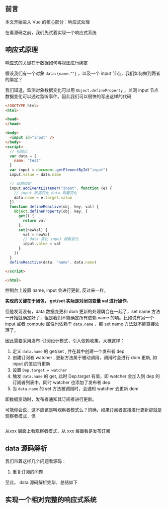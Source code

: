 ## 前言

本文开始进入 Vue 的核心部分：响应式处理

在看源码之前，我们先试着实现一个响应式系统

## 响应式原理

响应式的关键在于数据如何与视图进行绑定

假设我们有一个对象 `data:{name:""}` ，以及一个 input 节点，我们如何做到两者的绑定？

我们知道，监测对象数据变化可以用 `Object.defineProperty` ，监测 input 节点数据变化可以通过监听事件。因此我们可以很快的写出这样的代码
```html
<!DOCTYPE html>
<html>

<head>
</head>

<body>
  <input id="input" />
</body>
<script>
  // 初始化
  var data = {
    name: "test"
  }
  var input = document.getElementById("input")
  input.value = data.name

  // 双向绑定
  input.addEventListener("input", function (e) {
    // input 数据变化 data 跟着变化
    data.name = e.target.value
  })
  function defineReactive(obj, key, val) {
    Object.defineProperty(obj, key, {
      get() {
        return val
      },
      set(newVal) {
        val = newVal
        // data 变化 input 跟着变化
        input.value = val
      }
    })
  }
  defineReactive(data, "name", data.name)

</script>

</html>
```
控制台上设置 name, input 会进行更新, 反过来一样。

**实现的关键在于闭包， get/set 实际是对闭包变量 val 进行操作**。

但是发现没有，data 数据变更和 dom 更新的处理耦合在一起了，set name 方法一开始就确定好了，但是我们不能确定所有依赖 name 的项。比如说有另一个 input 或者 compute 属性也依赖于 `data.name` ，那 set name 方法就不能直接处理了。

因此需要采用发布-订阅设计模式，引入依赖收集，大概这样：

1. 定义 `data.name` 的 get/set , 并在其中创建一个发布者 dep
2. 创建订阅者 watcher , 更新方法属于被动调用，调用时会进行 dom 更新, 如 input 的值进行更新
3. 设置 `Dep.target = watcher`
4. 触发 `data.name` 的 get, 此时 Dep.target 有值，即 watcher 会加入到 dep 的订阅者列表中，同时 watcher 也添加了发布者 dep
5. 当 `data.name` 的 set 方法被调用时，会通知 watcher 去更新 dom

即数据变动时，发布者通知其订阅者进行更新。

可能你会说，这不应该是叫观察者模式么？的确，如果订阅者直接进行更新那就是观察者模式，但

```js

```

从xxx 层面上看观察者模式，从 xxx 层面看是发布订阅

## data 源码解析

我们带着这样几个问题看源码：
1. 重复订阅的问题


至此， data 源码解析完毕，总结如下

## 实现一个相对完整的响应式系统

